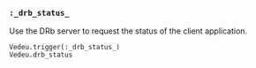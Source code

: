 ### `:_drb_status_`
Use the DRb server to request the status of the client application.

    Vedeu.trigger(:_drb_status_)
    Vedeu.drb_status
